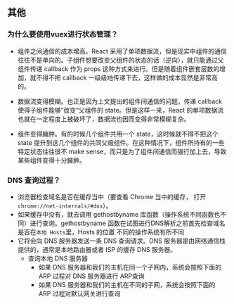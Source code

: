 ## 其他
### 为什么要使用vuex进行状态管理？
+ 组件之间通信的成本增高。React 采用了单项数据流，但是现实中组件的通信往往不是单向的。子组件想要改变父组件的状态的话（逆向），就只能通过父组件传递 callback 作为 props 这种方式来进行。但是随着组件嵌套层数的增加，就不得不把 callback 一级级地传递下去，这样做的成本显然是非常高的。
    
+ 数据流变得模糊。也正是因为上文提出的组件间通信的问题，传递 callback 使得子组件能够”改变“父组件的 state。但是这样一来，React 的单项数据流也就在一定程度上被破坏了，数据流也因而变得非常模糊复杂。
    
+ 组件变得臃肿。有的时候几个组件共用一个 state，这时候就不得不把这个 state 提升到这几个组件的共同父级组件。在这种情况下，组件所持有的一些特定状态往往很不 make sense，而只是为了组件间通信而强行加上去，导致某些组件变得十分臃肿。

### DNS 查询过程？
+ 浏览器检查域名是否在缓存当中（要查看 Chrome 当中的缓存， 打开 `chrome://net-internals/#dns`）。
+ 如果缓存中没有，就去调用 gethostbyname 库函数（操作系统不同函数也不同）进行查询。gethostbyname 函数在试图进行DNS解析之前首先检查域名是否在`本地 Hosts`里，Hosts 的位置 不同的操作系统有所不同
+ 它将会向 DNS 服务器发送一条 DNS 查询请求。DNS 服务器是由网络通信栈提供的，通常是本地路由器或者 ISP 的缓存 DNS 服务器。
	- 查询本地 DNS 服务器
        - 如果 DNS 服务器和我们的主机在同一个子网内，系统会按照下面的 ARP 过程对 DNS 服务器进行 ARP查询
        - 如果 DNS 服务器和我们的主机在不同的子网，系统会按照下面的 ARP 过程对默认网关进行查询